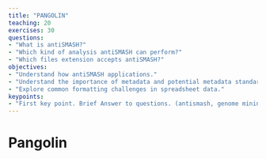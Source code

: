 ```yaml
---
title: "PANGOLIN"
teaching: 20
exercises: 30
questions:
- "What is antiSMASH?"
- "Which kind of analysis antiSMASH can perform?"
- "Which files extension accepts antiSMASH?"
objectives:
- "Understand how antiSMASH applications."
- "Understand the importance of metadata and potential metadata standards."
- "Explore common formatting challenges in spreadsheet data."
keypoints:
- "First key point. Brief Answer to questions. (antismash, genome mining, secondary metabolism, bacteria, bioactive coumpounds)"
---
```


# Pangolin
